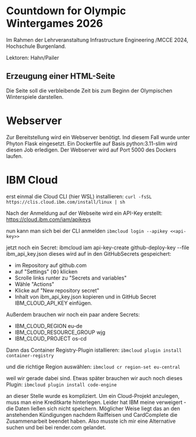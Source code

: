 # Countdown for Olympic Wintergames 2026

Im Rahmen der Lehrveranstaltung Infrastructure Engineering /MCCE 2024, Hochschule Burgenland.

Lektoren: Hahn/Pailer

## Erzeugung einer HTML-Seite
Die Seite soll die verbleibende Zeit bis zum Beginn der Olympischen Winterspiele darstellen.

# Webserver
Zur Bereitstellung wird ein Webserver benötigt. Ind diesem Fall wurde unter Phyton Flask eingesetzt.
Ein Dockerfile auf Basis python:3.11-slim wird diesen Job erledigen. Der Webserver wird auf Port 5000 des Dockers laufen.

# IBM Cloud
erst einmal die Cloud CLI (hier WSL) installieren:
```curl -fsSL https://clis.cloud.ibm.com/install/linux | sh```

Nach der Anmeldung auf der Webseite wird ein API-Key erstellt: https://cloud.ibm.com/iam/apikeys

nun kann man sich bei der CLI anmelden
```ibmcloud login --apikey <<api-key>>```

jetzt noch ein Secret:
ibmcloud iam api-key-create github-deploy-key --file ibm_api_key.json
dieses wird auf in den GitHubSecrets gespeichert:
- im Repository auf github.com
- auf "Settings" (⚙️) klicken
- Scrolle links runter zu "Secrets and variables"
- Wähle "Actions"
- Klicke auf "New repository secret"
- Inhalt von ibm_api_key.json kopieren und in GitHub Secret IBM_CLOUD_API_KEY einfügen.

Außerdem brauchen wir noch ein paar andere Secrets:
- IBM_CLOUD_REGION	eu-de
- IBM_CLOUD_RESOURCE_GROUP  wjg
- IBM_CLOUD_PROJECT os-cd

Dann das Container Registry-Plugin istallieren:
```ibmcloud plugin install container-registry```

und die richtige Region auswählen:
```ibmcloud cr region-set eu-central```

weil wir gerade dabei sind. Etwas später brauchen wir auch noch dieses Plugin:
```ibmcloud plugin install code-engine```

an dieser Stelle wurde es kompliziert. Um ein Cloud-Projekt anzulegen, muss man eine Kreditkarte hinterlegen. Leider hat IBM meine verweigert - die Daten ließen sich nicht speichern. Möglicher Weise liegt das an den anstehenden Kündigungen nachdem Raiffeisen und CardComplete die Zusammenarbeit beendet haben. Also musste ich mir eine Alternative suchen und bei bei render.com gelandet.

